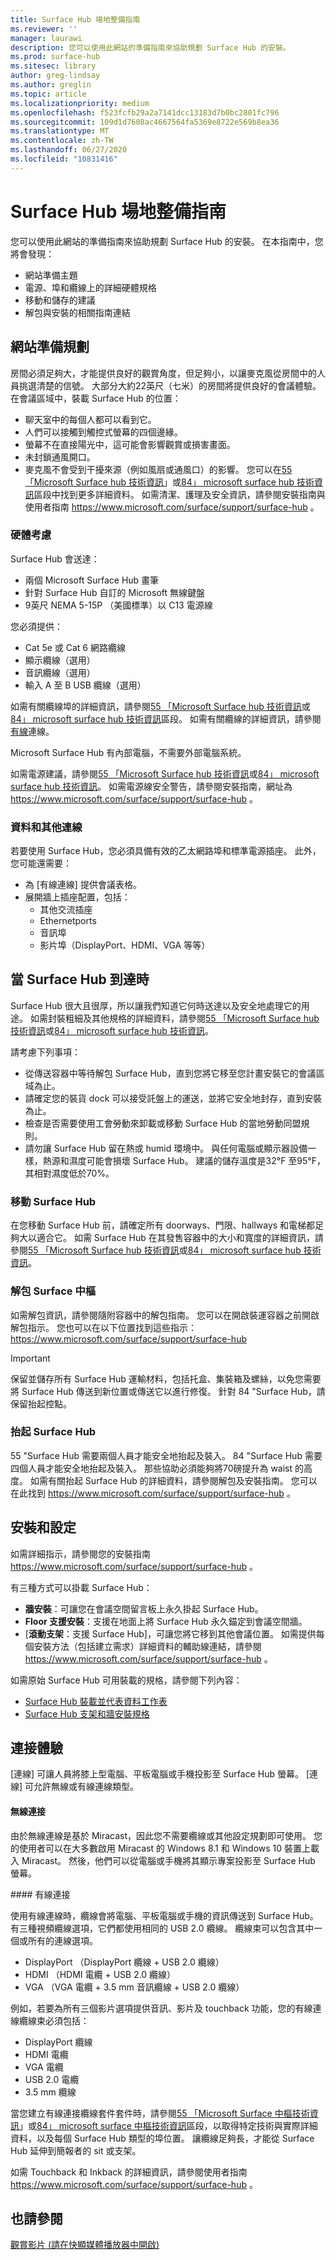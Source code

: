 ```yaml
---
title: Surface Hub 場地整備指南
ms.reviewer: ''
manager: laurawi
description: 您可以使用此網站的準備指南來協助規劃 Surface Hub 的安裝。
ms.prod: surface-hub
ms.sitesec: library
author: greg-lindsay
ms.author: greglin
ms.topic: article
ms.localizationpriority: medium
ms.openlocfilehash: f523fcfb29a2a7141dcc13183d7b0bc2801fc796
ms.sourcegitcommit: 109d1d7608ac4667564fa5369e8722e569b8ea36
ms.translationtype: MT
ms.contentlocale: zh-TW
ms.lasthandoff: 06/27/2020
ms.locfileid: "10831416"
---
```

# Surface Hub 場地整備指南 

您可以使用此網站的準備指南來協助規劃 Surface Hub 的安裝。 在本指南中，您將會發現： 
- 網站準備主題 
- 電源、埠和纜線上的詳細硬體規格
- 移動和儲存的建議 
- 解包與安裝的相關指南連結 

## 網站準備規劃

房間必須足夠大，才能提供良好的觀賞角度，但足夠小，以讓麥克風從房間中的人員挑選清楚的信號。 大部分大約22英尺（七米）的房間將提供良好的會議體驗。 在會議區域中，裝載 Surface Hub 的位置：

- 聊天室中的每個人都可以看到它。
- 人們可以接觸到觸控式螢幕的四個邊緣。
- 螢幕不在直接陽光中，這可能會影響觀賞或損害畫面。
- 未封鎖通風開口。
- 麥克風不會受到干擾來源（例如風扇或通風口）的影響。
您可以在[55 「Microsoft Surface hub 技術資訊](surface-hub-technical-55.md)」或[84」 microsoft surface hub 技術資訊](surface-hub-technical-84.md)區段中找到更多詳細資料。  如需清潔、護理及安全資訊，請參閱安裝指南與使用者指南 https://www.microsoft.com/surface/support/surface-hub 。

### 硬體考慮

Surface Hub 會送達：
- 兩個 Microsoft Surface Hub 畫筆
- 針對 Surface Hub 自訂的 Microsoft 無線鍵盤
- 9英尺 NEMA 5-15P （美國標準）以 C13 電源線

您必須提供：
- Cat 5e 或 Cat 6 網路纜線
- 顯示纜線（選用）
- 音訊纜線（選用）
- 輸入 A 至 B USB 纜線（選用）

如需有關纜線埠的詳細資訊，請參閱[55 「Microsoft Surface hub 技術資訊](surface-hub-technical-55.md)或[84」 microsoft surface hub 技術資訊](surface-hub-technical-84.md)區段。 如需有關纜線的詳細資訊，請參閱[有線](#wired)連線。 

Microsoft Surface Hub 有內部電腦，不需要外部電腦系統。 

如需電源建議，請參閱[55 「Microsoft Surface hub 技術資訊](surface-hub-technical-55.md)或[84」 microsoft surface hub 技術資訊](surface-hub-technical-84.md)。 如需電源線安全警告，請參閱安裝指南，網址為 https://www.microsoft.com/surface/support/surface-hub 。

### 資料和其他連線

若要使用 Surface Hub，您必須具備有效的乙太網路埠和標準電源插座。 此外，您可能還需要：

- 為 [有線連線] 提供會議表格。
- 展開牆上插座配置，包括：
    - 其他交流插座 
    - Ethernetports 
    - 音訊埠 
    - 影片埠（DisplayPort、HDMI、VGA 等等） 


## 當 Surface Hub 到達時

Surface Hub 很大且很厚，所以讓我們知道它何時送達以及安全地處理它的用途。 如需封裝粗細及其他規格的詳細資料，請參閱[55 「Microsoft Surface hub 技術資訊](surface-hub-technical-55.md)或[84」 microsoft surface hub 技術資訊](surface-hub-technical-84.md)。

請考慮下列事項： 
- 從傳送容器中等待解包 Surface Hub，直到您將它移至您計畫安裝它的會議區域為止。
- 請確定您的裝貨 dock 可以接受託盤上的運送，並將它安全地封存，直到安裝為止。
- 檢查是否需要使用工會勞動來卸載或移動 Surface Hub 的當地勞動同盟規則。   
- 請勿讓 Surface Hub 留在熱或 humid 環境中。 與任何電腦或顯示器設備一樣，熱源和濕度可能會損壞 Surface Hub。 建議的儲存溫度是32°F 至95°F，其相對濕度低於70%。 

### 移動 Surface Hub

在您移動 Surface Hub 前，請確定所有 doorways、門限、hallways 和電梯都足夠大以適合它。 如需 Surface Hub 在其發售容器中的大小和寬度的詳細資訊，請參閱[55 「Microsoft Surface hub 技術資訊](surface-hub-technical-55.md)或[84」 microsoft surface hub 技術資訊](surface-hub-technical-84.md)。

### 解包 Surface 中樞

如需解包資訊，請參閱隨附容器中的解包指南。 您可以在開啟裝運容器之前開啟解包指示。  您也可以在以下位置找到這些指示：https://www.microsoft.com/surface/support/surface-hub

>[!IMPORTANT]
>保留並儲存所有 Surface Hub 運輸材料，包括托盒、集裝箱及螺絲，以免您需要將 Surface Hub 傳送到新位置或傳送它以進行修復。 針對 84 "Surface Hub，請保留抬起控點。 

### 抬起 Surface Hub

55 "Surface Hub 需要兩個人員才能安全地抬起及裝入。 84 "Surface Hub 需要四個人員才能安全地抬起及裝入。 那些協助必須能夠將70磅提升為 waist 的高度。 如需有關抬起 Surface Hub 的詳細資料，請參閱解包及安裝指南。 您可以在此找到 https://www.microsoft.com/surface/support/surface-hub 。

## 安裝和設定

如需詳細指示，請參閱您的安裝指南 https://www.microsoft.com/surface/support/surface-hub 。 

有三種方式可以掛載 Surface Hub：

- **牆安裝**：可讓您在會議空間留言板上永久掛起 Surface Hub。
- **Floor 支援安裝**：支援在地面上將 Surface Hub 永久錨定到會議空間牆。
- [**滾動支架**：支援 Surface Hub]，可讓您將它移到其他會議位置。 如需提供每個安裝方法（包括建立需求）詳細資料的輔助線連結，請參閱 https://www.microsoft.com/surface/support/surface-hub 。

如需原始 Surface Hub 可用裝載的規格，請參閱下列內容：

- [Surface Hub 裝載並代表資料工作表](https://download.microsoft.com/download/5/0/1/501F98D9-1BCC-4448-A1DB-47056CEE33B6/20160711_Surface_Hub_Mounts_and_Stands_Datasheet.pdf)
- [Surface Hub 支架和牆安裝規格](https://download.microsoft.com/download/7/A/7/7A75BD0F-5A46-4BCE-B313-A80E47AEB581/20160720_Combined_Stand_Wall_Mount_Drawings.pdf)

## 連接體驗

[連線] 可讓人員將膝上型電腦、平板電腦或手機投影至 Surface Hub 螢幕。 [連線] 可允許無線或有線連線類型。

#### 無線連接 

由於無線連線是基於 Miracast，因此您不需要纜線或其他設定規劃即可使用。 您的使用者可以在大多數啟用 Miracast 的 Windows 8.1 和 Windows 10 裝置上載入 Miracast。 然後，他們可以從電腦或手機將其顯示專案投影至 Surface Hub 螢幕。

<span id="wired" />
#### 有線連接

使用有線連線時，纜線會將電腦、平板電腦或手機的資訊傳送到 Surface Hub。 有三種視頻纜線選項，它們都使用相同的 USB 2.0 纜線。 纜線束可以包含其中一個或所有的連線選項。

- DisplayPort （DisplayPort 纜線 + USB 2.0 纜線）
- HDMI （HDMI 電纜 + USB 2.0 纜線）
- VGA （VGA 電纜 + 3.5 mm 音訊纜線 + USB 2.0 纜線）

例如，若要為所有三個影片選項提供音訊、影片及 touchback 功能，您的有線連線纜線束必須包括：

- DisplayPort 纜線 
- HDMI 電纜
- VGA 電纜
- USB 2.0 電纜
- 3.5 mm 纜線

當您建立有線連接纜線套件套件時，請參閱[55 「Microsoft Surface 中樞技術資訊](surface-hub-technical-55.md)」或[84」 microsoft surface 中樞技術資訊](surface-hub-technical-84.md)區段，以取得特定技術與實際詳細資料，以及每個 Surface Hub 類型的埠位置。 讓纜線足夠長，才能從 Surface Hub 延伸到簡報者的 sit 或支架。

如需 Touchback 和 Inkback 的詳細資訊，請參閱使用者指南 https://www.microsoft.com/surface/support/surface-hub 。 



## 也請參閱

[觀賞影片 (請在快顯媒體播放器中開啟)](https://compass.xbox.com/assets/27/aa/27aa7dd7-7cb7-40ea-9bd6-c7de0795f68c.mov?n=04.07.16_installation_video_01_site_readiness.mov)  
